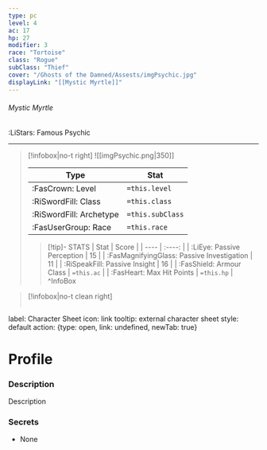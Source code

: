 ```yaml
---
type: pc
level: 4
ac: 17
hp: 27
modifier: 3
race: "Tortoise"
class: "Rogue"
subClass: "Thief"
cover: "/Ghosts of the Damned/Assests/imgPsychic.jpg"
displayLink: "[[Mystic Myrtle]]"
---
```


###### Mystic Myrtle
:LiStars: Famous Psychic
___
> [!infobox|no-t right]
> ![[imgPsychic.png|350]]
>
> | Type | Stat |
> | ---- | ---- |
> | :FasCrown: Level   | `=this.level` |
> | :RiSwordFill: Class |  `=this.class`|
> | :RiSwordFill: Archetype |  `=this.subClass`|
> |  :FasUserGroup: Race |  `=this.race`|
> 
>> [!tip]- STATS
>> | Stat | Score |
>> | ---- | :----: |
>> | :LiEye: Passive Perception | 15 |
>> | :FasMagnifyingGlass: Passive Investigation | 11 |
>> | :RiSpeakFill: Passive Insight | 16 |
>> | :FasShield: Armour Class | `=this.ac` |
>> | :FasHeart: Max Hit Points | `=this.hp` |
>^InfoBox

> [!infobox|no-t clean right]
>```meta-bind-button
label: Character Sheet
icon: link
tooltip: external character sheet
style: default
action: {type: open, link: undefined, newTab: true}

# Profile
	
### Description
Description

### Secrets
- None
